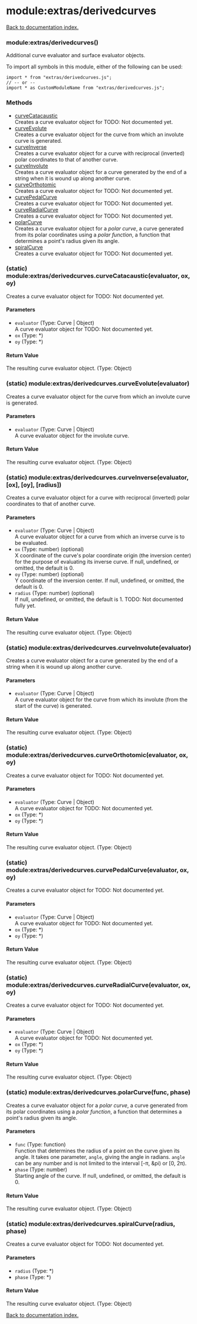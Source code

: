 # module:extras/derivedcurves

[Back to documentation index.](index.md)

<a name='extras_derivedcurves'></a>
### module:extras/derivedcurves()

Additional curve evaluator and surface evaluator objects.

To import all symbols in this module, either of the following can be used:

    import * from "extras/derivedcurves.js";
    // -- or --
    import * as CustomModuleName from "extras/derivedcurves.js";

### Methods

* [curveCatacaustic](#extras_derivedcurves.curveCatacaustic)<br>Creates a curve evaluator object for TODO: Not documented yet.
* [curveEvolute](#extras_derivedcurves.curveEvolute)<br>Creates a curve evaluator object for the curve from which an involute curve
is generated.
* [curveInverse](#extras_derivedcurves.curveInverse)<br>Creates a curve evaluator object for a curve with reciprocal (inverted) polar coordinates to that of another curve.
* [curveInvolute](#extras_derivedcurves.curveInvolute)<br>Creates a curve evaluator object for a curve generated by the end of a string when it is wound up along another curve.
* [curveOrthotomic](#extras_derivedcurves.curveOrthotomic)<br>Creates a curve evaluator object for TODO: Not documented yet.
* [curvePedalCurve](#extras_derivedcurves.curvePedalCurve)<br>Creates a curve evaluator object for TODO: Not documented yet.
* [curveRadialCurve](#extras_derivedcurves.curveRadialCurve)<br>Creates a curve evaluator object for TODO: Not documented yet.
* [polarCurve](#extras_derivedcurves.polarCurve)<br>Creates a curve evaluator object for a <i>polar curve</i>, a curve generated from its polar coordinates using a <i>polar function</i>, a function that determines a point's radius given its angle.
* [spiralCurve](#extras_derivedcurves.spiralCurve)<br>Creates a curve evaluator object for TODO: Not documented yet.

<a name='extras_derivedcurves.curveCatacaustic'></a>
### (static) module:extras/derivedcurves.curveCatacaustic(evaluator, ox, oy)

Creates a curve evaluator object for TODO: Not documented yet.

#### Parameters

* `evaluator` (Type: Curve | Object)<br>A curve evaluator object for TODO: Not documented yet.
* `ox` (Type: *)
* `oy` (Type: *)

#### Return Value

The resulting curve evaluator object. (Type: Object)

<a name='extras_derivedcurves.curveEvolute'></a>
### (static) module:extras/derivedcurves.curveEvolute(evaluator)

Creates a curve evaluator object for the curve from which an involute curve
is generated.

#### Parameters

* `evaluator` (Type: Curve | Object)<br>A curve evaluator object for the involute curve.

#### Return Value

The resulting curve evaluator object. (Type: Object)

<a name='extras_derivedcurves.curveInverse'></a>
### (static) module:extras/derivedcurves.curveInverse(evaluator, [ox], [oy], [radius])

Creates a curve evaluator object for a curve with reciprocal (inverted) polar coordinates to that of another curve.

#### Parameters

* `evaluator` (Type: Curve | Object)<br>A curve evaluator object for a curve from which an inverse curve is to be evaluated.
* `ox` (Type: number) (optional)<br>X coordinate of the curve's polar coordinate origin (the inversion center) for the purpose of evaluating its inverse curve. If null, undefined, or omitted, the default is 0.
* `oy` (Type: number) (optional)<br>Y coordinate of the inversion center. If null, undefined, or omitted, the default is 0.
* `radius` (Type: number) (optional)<br>If null, undefined, or omitted, the default is 1. TODO: Not documented fully yet.

#### Return Value

The resulting curve evaluator object. (Type: Object)

<a name='extras_derivedcurves.curveInvolute'></a>
### (static) module:extras/derivedcurves.curveInvolute(evaluator)

Creates a curve evaluator object for a curve generated by the end of a string when it is wound up along another curve.

#### Parameters

* `evaluator` (Type: Curve | Object)<br>A curve evaluator object for the curve from which its involute (from the start of the curve) is generated.

#### Return Value

The resulting curve evaluator object. (Type: Object)

<a name='extras_derivedcurves.curveOrthotomic'></a>
### (static) module:extras/derivedcurves.curveOrthotomic(evaluator, ox, oy)

Creates a curve evaluator object for TODO: Not documented yet.

#### Parameters

* `evaluator` (Type: Curve | Object)<br>A curve evaluator object for TODO: Not documented yet.
* `ox` (Type: *)
* `oy` (Type: *)

#### Return Value

The resulting curve evaluator object. (Type: Object)

<a name='extras_derivedcurves.curvePedalCurve'></a>
### (static) module:extras/derivedcurves.curvePedalCurve(evaluator, ox, oy)

Creates a curve evaluator object for TODO: Not documented yet.

#### Parameters

* `evaluator` (Type: Curve | Object)<br>A curve evaluator object for TODO: Not documented yet.
* `ox` (Type: *)
* `oy` (Type: *)

#### Return Value

The resulting curve evaluator object. (Type: Object)

<a name='extras_derivedcurves.curveRadialCurve'></a>
### (static) module:extras/derivedcurves.curveRadialCurve(evaluator, ox, oy)

Creates a curve evaluator object for TODO: Not documented yet.

#### Parameters

* `evaluator` (Type: Curve | Object)<br>A curve evaluator object for TODO: Not documented yet.
* `ox` (Type: *)
* `oy` (Type: *)

#### Return Value

The resulting curve evaluator object. (Type: Object)

<a name='extras_derivedcurves.polarCurve'></a>
### (static) module:extras/derivedcurves.polarCurve(func, phase)

Creates a curve evaluator object for a <i>polar curve</i>, a curve generated from its polar coordinates using a <i>polar function</i>, a function that determines a point's radius given its angle.

#### Parameters

* `func` (Type: function)<br>Function that determines the radius of a point on the curve given its angle. It takes one parameter, <code>angle</code>, giving the angle in radians. <code>angle</code> can be any number and is not limited to the interval [-&pi;, &pi) or [0, 2&pi;).
* `phase` (Type: number)<br>Starting angle of the curve. If null, undefined, or omitted, the default is 0.

#### Return Value

The resulting curve evaluator object. (Type: Object)

<a name='extras_derivedcurves.spiralCurve'></a>
### (static) module:extras/derivedcurves.spiralCurve(radius, phase)

Creates a curve evaluator object for TODO: Not documented yet.

#### Parameters

* `radius` (Type: *)
* `phase` (Type: *)

#### Return Value

The resulting curve evaluator object. (Type: Object)

[Back to documentation index.](index.md)
